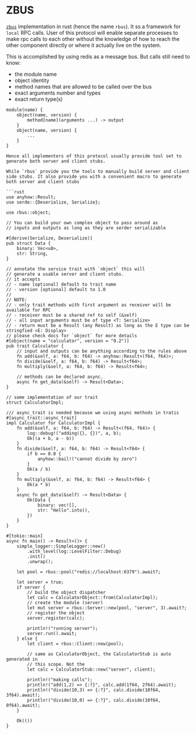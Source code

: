 # ZBUS
[`zbus`](https://github.com/threefoldtech/zbus) implementation in rust (hence the name `rbus`). It ss a framework for `local` RPC calls. User of this protocol will enable separate processes to make rpc calls to each other without the knowledge of how to reach the other component directly or where it actually live on the system.

This is accomplished by using redis as a message bus. But calls still need to know:
- the module name
- object identity
- method names that are allowed to be called over the bus
- exact arguments number and types
- exact return type(s)

```
module(name) {
    object(name, version) {
        method[name](arguments ...) -> output
    }
    object(name, version) {
        ...
    }
}

Hence all implementers of this protocol usually provide tool set to generate both server and client stubs.

While `rbus` provide you the tools to manually build server and client side stubs. It also provide you with a convenient macro to generate both server and client stubs

```rust
use anyhow::Result;
use serde::{Deserialize, Serialize};

use rbus::object;

// You can build your own complex object to pass around as
// inputs and outputs as long as they are serder serializable

#[derive(Serialize, Deserialize)]
pub struct Data {
    binary: Vec<u8>,
    str: String,
}

// annotate the service trait with `object` this will
// generate a usable server and client stubs.
// it accepts
// - name [optional] default to trait name
// - version [optional] default to 1.0
//
// NOTE:
// - only trait methods with first argument as receiver will be available for RPC
// - receiver must be a shared ref to self (&self)
// - all input arguments must be of type <T: Serialize>
// - return must be a Result (any Result) as long as the E type can be stringfied <E: Display>
// please check docs for `object` for more details
#[object(name = "calculator", version = "0.2")]
pub trait Calculator {
    // input and outputs can be anything according to the rules above
    fn add(&self, a: f64, b: f64) -> anyhow::Result<(f64, f64)>;
    fn divide(&self, a: f64, b: f64) -> Result<f64>;
    fn multiply(&self, a: f64, b: f64) -> Result<f64>;

    // methods can be declared async.
    async fn get_data(&self) -> Result<Data>;
}

// some implementation of our trait
struct CalculatorImpl;

/// async_trait is needed because we using async methods in tratis
#[async_trait::async_trait]
impl Calculator for CalculatorImpl {
    fn add(&self, a: f64, b: f64) -> Result<(f64, f64)> {
        log::debug!("adding({}, {})", a, b);
        Ok((a + b, a - b))
    }
    fn divide(&self, a: f64, b: f64) -> Result<f64> {
        if b == 0.0 {
            anyhow::bail!("cannot divide by zero")
        }
        Ok(a / b)
    }
    fn multiply(&self, a: f64, b: f64) -> Result<f64> {
        Ok(a * b)
    }
    async fn get_data(&self) -> Result<Data> {
        Ok(Data {
            binary: vec![],
            str: "Hello".into(),
        })
    }
}

#[tokio::main]
async fn main() -> Result<()> {
    simple_logger::SimpleLogger::new()
        .with_level(log::LevelFilter::Debug)
        .init()
        .unwrap();

    let pool = rbus::pool("redis://localhost:6379").await?;

    let server = true;
    if server {
        // build the object dispatcher
        let calc = CalculatorObject::from(CalculatorImpl);
        // create the module (server)
        let mut server = rbus::Server::new(pool, "server", 3).await?;
        // register the object
        server.register(calc);

        println!("running server");
        server.run().await;
    } else {
        let client = rbus::Client::new(pool);

        // same as CalculatorObject, the CalculatorStub is auto generated in
        // this scope. Not the
        let calc = CalculatorStub::new("server", client);

        println!("making calls");
        println!("add(1,2) => {:?}", calc.add(1f64, 2f64).await);
        println!("divide(10,3) => {:?}", calc.divide(10f64, 3f64).await);
        println!("divide(10,0) => {:?}", calc.divide(10f64, 0f64).await);
    }

    Ok(())
}
```
